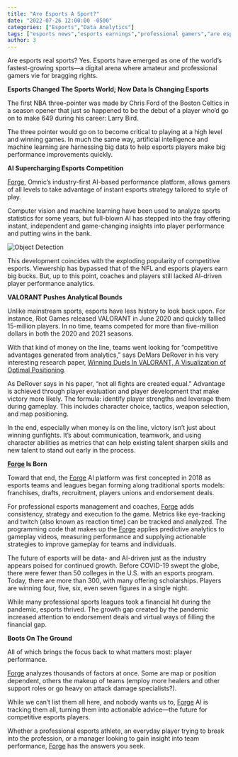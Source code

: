 ```yaml
---
title: "Are Esports A Sport?"
date: "2022-07-26 12:00:00 -0500"
categories: ["Esports","Data Analytics"]
tags: ["esports news","esports earnings","professional gamers","are esports a sport","business of esports","are esports real sports"]
author: 3
---
```


Are esports real sports? Yes. Esports have emerged as one of the world’s fastest-growing sports—a digital arena where amateur and professional gamers vie for bragging rights.

**Esports Changed The Sports World; Now Data Is Changing Esports**

The first NBA three-pointer was made by Chris Ford of the Boston Celtics in a season opener that just so happened to be the debut of a player who’d go on to make 649 during his career: Larry Bird. 

The three pointer would go on to become critical to playing at a high level and winning games. In much the same way, artificial intelligence and machine learning are harnessing big data to help esports players make big performance improvements quickly.  

**AI Supercharging Esports Competition** 

[Forge](https://forge.omnic.ai/), Omnic’s industry-first AI-based performance platform, allows gamers of all levels to take advantage of instant esports strategy tailored to style of play. 

Computer vision and machine learning have been used to analyze sports statistics for some years, but full-blown AI has stepped into the fray offering instant, independent and game-changing insights into player performance and putting wins in the bank.

![Object Detection](/objectdetection.jpg)

This development coincides with the exploding popularity of competitive esports. Viewership has bypassed that of the NFL and esports players earn big bucks. But, up to this point, coaches and players still lacked AI-driven player performance analytics. 

**VALORANT Pushes Analytical Bounds** 

Unlike mainstream sports, esports have less history to look back upon. For instance, Riot Games released VALORANT in June 2020 and quickly tallied 15-million players. In no time, teams competed for more than five-million dollars in both the 2020 and 2021 seasons. 

With that kind of money on the line, teams went looking for “competitive advantages generated from analytics,” says DeMars DeRover in his very interesting research paper, [Winning Duels In VALORANT, A Visualization of Optimal Positioning](https://www.sloansportsconference.com/research-papers/winning-duels-in-valorant-a-visualization-of-optimal-positioning). 

As DeRover says in his paper, “not all fights are created equal.” Advantage is achieved through player evaluation and player development that make victory more likely. The formula: identify player strengths and leverage them during gameplay. This includes character choice, tactics, weapon selection, and map positioning. 

In the end, especially when money is on the line, victory isn’t just about winning gunfights. It’s about communication, teamwork, and using character abilities as metrics that can help existing talent sharpen skills and new talent to stand out early in the process.  

**[Forge](https://forge.omnic.ai/) Is Born** 

Toward that end, the [Forge](https://forge.omnic.ai/) AI platform was first concepted in 2018 as esports teams and leagues began forming along traditional sports models: franchises, drafts, recruitment, players unions and endorsement deals. 

For professional esports management and coaches, [Forge](https://forge.omnic.ai/) adds consistency, strategy and execution to the game. Metrics like eye-tracking and twitch (also known as reaction time) can be tracked and analyzed. The programming code that makes up the [Forge](https://forge.omnic.ai/) applies predictive analytics to gameplay videos, measuring performance and supplying actionable strategies to improve gameplay for teams and individuals. 

The future of esports will be data- and AI-driven just as the industry appears poised for continued growth. Before COVID-19 swept the globe, there were fewer than 50 colleges in the U.S. with an esports program. Today, there are more than 300, with many offering scholarships. Players are winning four, five, six, even seven figures in a single night. 

While many professional sports leagues took a financial hit during the pandemic, esports thrived. The growth gap created by the pandemic increased attention to endorsement deals and virtual ways of filling the financial gap. 

**Boots On The Ground** 

All of which brings the focus back to what matters most: player performance. 

[Forge](https://forge.omnic.ai/) analyzes thousands of factors at once. Some are map or position dependent, others the makeup of teams (employ more healers and other support roles or go heavy on attack damage specialists?). 

While we can’t list them all here, and nobody wants us to, [Forge](https://forge.omnic.ai/) AI is tracking them all, turning them into actionable advice—the future for competitive esports players. 

Whether a professional esports athlete, an everyday player trying to break into the profession, or a manager looking to gain insight into team performance, [Forge](https://forge.omnic.ai/) has the answers you seek.  
